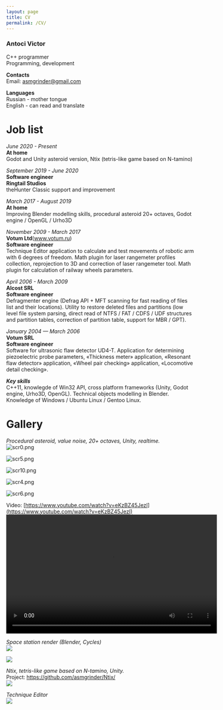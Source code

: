 ```yaml
---
layout: page
title: CV
permalink: /CV/
---
```


###	 Antoci Victor

C++ programmer<br/>
Programming, development

<b>Contacts</b><br/>
Email: asmgrinder@gmail.com

<b>Languages</b><br/>
Russian - mother tongue<br/>
English - can read and translate

# Job list

<i>June 2020 - Present</i><br/>
<b>At home</b><br/>Godot and Unity asteroid version, Ntix (tetris-like game based on N-tamino)

<i>September 2019 - June 2020</i><br/>
<b>Software engineer</b><br/>
<b>Ringtail Studios</b><br/>
theHunter Classic support and improvement

<i>March 2017 - August 2019</i><br/>
<b>At home</b><br/>
Improving Blender modelling skills, procedural asteroid 20+ octaves, Godot engine / OpenGL / Urho3D

<i>November 2009 - March 2017</i><br/>
<b>Votum Ltd</b>(www.votum.ru)<br/>
<b>Software engineer</b><br/>
Technique Editor application to calculate and test movements of robotic arm with 6 degrees of freedom.
Math plugin for laser rangemeter profiles collection, reprojection to 3D and correction of laser rangemeter tool.
Math plugin for calculation of railway wheels parameters.

<i>April 2006 - March 2009</i><br/>
<b>Alcost SRL</b><br/>
<b>Software engineer</b><br/>
Defragmenter engine (Defrag API + MFT scanning for fast reading of files list and
their locations). Utility to restore deleted files and partitions
(low level file system parsing, direct read of NTFS / FAT / CDFS /
UDF structures and partition tables, correction of partition table,
support for MBR / GPT).

<i>January 2004 — March 2006</i><br/>
<b>Votum SRL</b><br/>
<b>Software engineer</b><br/>
Software for ultrasonic flaw detector UD4-T. Application for determining
piezoelectric probe parameters, «Thickness meter» application,
«Resonant flaw detector» application, «Wheel pair checking»
application, «Locomotive detail checking».

<i><b>Key skills</b></i><br/>
C++11, knowlegde of Win32 API, cross platform frameworks (Unity, Godot engine, Urho3D, OpenGL).
 Technical objects modelling in Blender. Knowledge of Windows / Ubuntu Linux / Gentoo Linux.

# Gallery

<i>Procedural asteroid, value noise, 20+ octaves, Unity, realtime.</i><br/>
![scr0.png](images/scr0.png)

![scr5.png](images/scr5.png)

![scr10.png](images/scr10.png)

![scr4.png](images/scr4.png)

![scr6.png](images/scr6.png)

Video: [https://www.youtube.com/watch?v=eKzBZ45JezI](https://www.youtube.com/watch?v=eKzBZ45JezI)
<video width="565" height="318" controls>
  <source src="/video/asteroid.mp4" type="video/mp4">
  Your browser does not support the video tag.
</video>

<!--Video2: [https://www.youtube.com/watch?v=eKzBZ45JezI](https://www.youtube.com/watch?v=eKzBZ45JezI)
<iframe width="565" height="318" src="https://www.youtube.com/embed/eKzBZ45JezI" frameborder="0" allow="accelerometer; autoplay; clipboard-write; encrypted-media; gyroscope; picture-in-picture" allowfullscreen></iframe>-->

<!--Video3: [https://www.youtube.com/watch?v=3gGy-nCB4Lk](https://www.youtube.com/watch?v=3gGy-nCB4Lk)
<iframe width="565" height="318" src="https://www.youtube.com/embed/3gGy-nCB4Lk" frameborder="0" allow="accelerometer; autoplay; clipboard-write; encrypted-media; gyroscope; picture-in-picture" allowfullscreen></iframe>-->

<i>Space station render (Blender, Cycles)</i><br/>
![](images/hypercube_space_station.png)

![](images/space_tunnel.png)

<i>Ntix, tetris-like game based on N-tamino, Unity.</i><br/>
Project: https://github.com/asmgrinder/Ntix/<br>
![](images/ntix1.png)

<i>Technique Editor</i><br/>
![](images/technique_editor.png)


<!--This is the base Jekyll theme. You can find out more info about customizing your Jekyll theme, as well as basic Jekyll usage documentation at [jekyllrb.com](https://jekyllrb.com/)

You can find the source code for Minima at GitHub:
[jekyll][jekyll-organization] /
[minima](https://github.com/jekyll/minima)

You can find the source code for Jekyll at GitHub:
[jekyll][jekyll-organization] /
[jekyll](https://github.com/jekyll/jekyll)


[jekyll-organization]: https://github.com/jekyll-->
